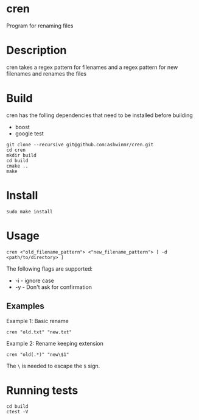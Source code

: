 # cren
Program for renaming files

# Description
cren takes a regex pattern for filenames and a regex pattern for new filenames and renames the files

# Build

cren has the folling dependencies that need to be installed before building
  - boost
  - google test

```
git clone --recursive git@github.com:ashwinmr/cren.git
cd cren
mkdir build
cd build
cmake ..
make
```

# Install
```
sudo make install
```

# Usage

```
cren <"old_filename_pattern"> <"new_filename_pattern"> [ -d <path/to/directory> ]
```
The following flags are supported:
- -i - ignore case
- -y - Don't ask for confirmation

## Examples
Example 1: Basic rename
```
cren "old.txt" "new.txt"
```

Example 2: Rename keeping extension
```
cren "old(.*)" "new\$1"
```
The `\` is needed to escape the `$` sign.
# Running tests
```
cd build
ctest -V
```

